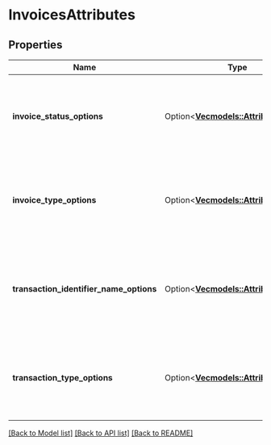 # InvoicesAttributes

## Properties

Name | Type | Description | Notes
------------ | ------------- | ------------- | -------------
**invoice_status_options** | Option<[**Vec<models::AttributeOption>**](AttributeOption.md)> | A list of all the options that are available for the invoice status attribute. | [optional]
**invoice_type_options** | Option<[**Vec<models::AttributeOption>**](AttributeOption.md)> | A list of all the options that are available for the invoice type attribute. | [optional]
**transaction_identifier_name_options** | Option<[**Vec<models::AttributeOption>**](AttributeOption.md)> | A list of all the options that are available for the transaction identifier name attribute. | [optional]
**transaction_type_options** | Option<[**Vec<models::AttributeOption>**](AttributeOption.md)> | A list of all the options that are available for the transaction type attribute. | [optional]

[[Back to Model list]](../README.md#documentation-for-models) [[Back to API list]](../README.md#documentation-for-api-endpoints) [[Back to README]](../README.md)


